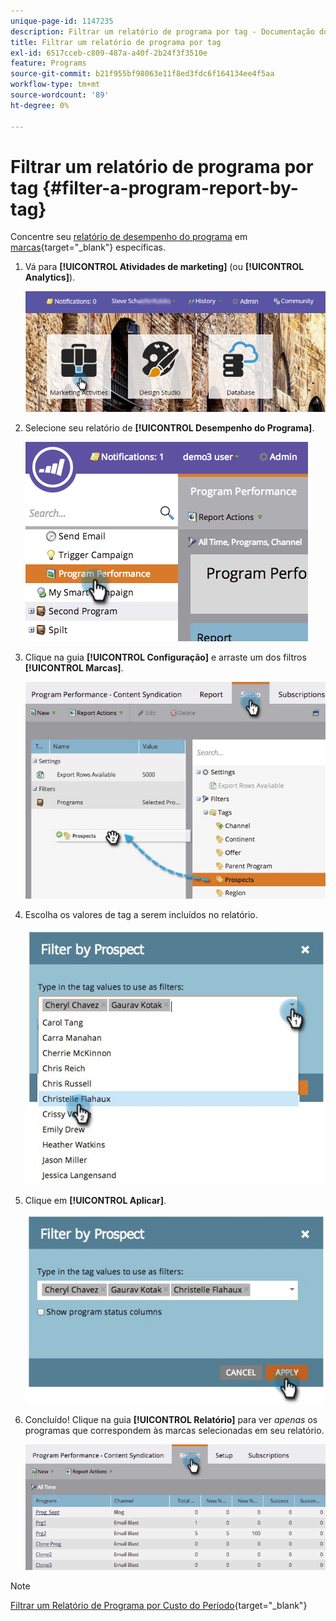 ```yaml
---
unique-page-id: 1147235
description: Filtrar um relatório de programa por tag - Documentação do Marketo - Documentação do produto
title: Filtrar um relatório de programa por tag
exl-id: 6517cceb-c809-487a-a40f-2b24f3f3510e
feature: Programs
source-git-commit: b21f955bf98063e11f8ed3fdc6f164134ee4f5aa
workflow-type: tm+mt
source-wordcount: '89'
ht-degree: 0%

---
```


# Filtrar um relatório de programa por tag {#filter-a-program-report-by-tag}

Concentre seu [relatório de desempenho do programa](/help/marketo/product-docs/core-marketo-concepts/programs/program-performance-report/create-a-program-performance-report.md) em [marcas](/help/marketo/product-docs/core-marketo-concepts/programs/working-with-programs/understanding-tags.md){target="_blank"} específicas.

1. Vá para **[!UICONTROL Atividades de marketing]** (ou **[!UICONTROL Analytics]**).

   ![](assets/login-marketing-activities.png)

1. Selecione seu relatório de **[!UICONTROL Desempenho do Programa]**.

   ![](assets/image2014-9-23-16-3a12-3a36.png)

1. Clique na guia **[!UICONTROL Configuração]** e arraste um dos filtros **[!UICONTROL Marcas]**.

   ![](assets/prospects.jpg)

1. Escolha os valores de tag a serem incluídos no relatório.

   ![](assets/prospect1.jpg)

1. Clique em **[!UICONTROL Aplicar]**.

   ![](assets/prospect2.jpg)

1. Concluído! Clique na guia **[!UICONTROL Relatório]** para ver _apenas_ os programas que correspondem às marcas selecionadas em seu relatório.

   ![](assets/image2014-9-23-16-3a14-3a42.png)

>[!NOTE]
>
>[Filtrar um Relatório de Programa por Custo do Período](/help/marketo/product-docs/core-marketo-concepts/programs/program-performance-report/filter-a-program-report-by-period-cost.md){target="_blank"}
